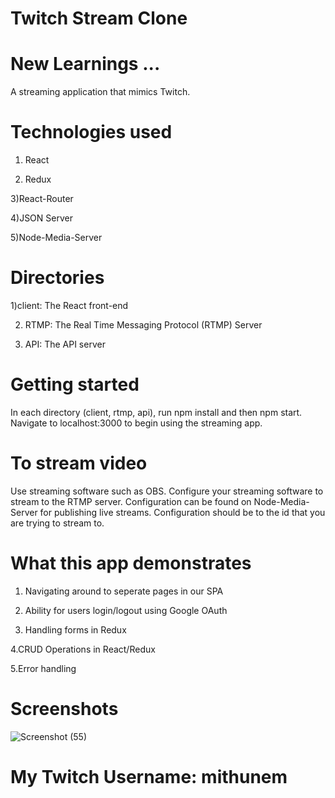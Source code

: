 # Twitch Stream Clone
# New Learnings ...

A streaming application that mimics Twitch.

# Technologies used

1) React

2) Redux

3)React-Router

4)JSON Server

5)Node-Media-Server

# Directories

1)client:  The React front-end

2) RTMP:  The Real Time Messaging Protocol (RTMP) Server

3) API:  The API server

# Getting started

In each directory (client, rtmp, api), run npm install and then npm start. 
Navigate to localhost:3000 to begin using the streaming app.

# To stream video
Use streaming software such as OBS. Configure your streaming software to stream to the RTMP server. Configuration can be found on Node-Media-Server for publishing live streams. Configuration should be to the id that you are trying to stream to.

# What this app demonstrates
1. Navigating around to seperate pages in our SPA

2. Ability for users login/logout using Google OAuth

3. Handling forms in Redux

4.CRUD Operations in React/Redux

5.Error handling

# Screenshots
 
![Screenshot (55)](https://user-images.githubusercontent.com/93249038/213609581-6a6e10c5-4363-4efc-bcee-24a57e526173.png)



# My Twitch Username: mithunem

